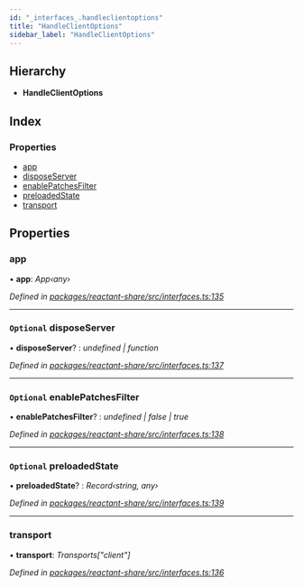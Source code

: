 ```yaml
---
id: "_interfaces_.handleclientoptions"
title: "HandleClientOptions"
sidebar_label: "HandleClientOptions"
---
```


## Hierarchy

* **HandleClientOptions**

## Index

### Properties

* [app](_interfaces_.handleclientoptions.md#app)
* [disposeServer](_interfaces_.handleclientoptions.md#optional-disposeserver)
* [enablePatchesFilter](_interfaces_.handleclientoptions.md#optional-enablepatchesfilter)
* [preloadedState](_interfaces_.handleclientoptions.md#optional-preloadedstate)
* [transport](_interfaces_.handleclientoptions.md#transport)

## Properties

###  app

• **app**: *App‹any›*

*Defined in [packages/reactant-share/src/interfaces.ts:135](https://github.com/unadlib/reactant/blob/1f3f457d/packages/reactant-share/src/interfaces.ts#L135)*

___

### `Optional` disposeServer

• **disposeServer**? : *undefined | function*

*Defined in [packages/reactant-share/src/interfaces.ts:137](https://github.com/unadlib/reactant/blob/1f3f457d/packages/reactant-share/src/interfaces.ts#L137)*

___

### `Optional` enablePatchesFilter

• **enablePatchesFilter**? : *undefined | false | true*

*Defined in [packages/reactant-share/src/interfaces.ts:138](https://github.com/unadlib/reactant/blob/1f3f457d/packages/reactant-share/src/interfaces.ts#L138)*

___

### `Optional` preloadedState

• **preloadedState**? : *Record‹string, any›*

*Defined in [packages/reactant-share/src/interfaces.ts:139](https://github.com/unadlib/reactant/blob/1f3f457d/packages/reactant-share/src/interfaces.ts#L139)*

___

###  transport

• **transport**: *Transports["client"]*

*Defined in [packages/reactant-share/src/interfaces.ts:136](https://github.com/unadlib/reactant/blob/1f3f457d/packages/reactant-share/src/interfaces.ts#L136)*
